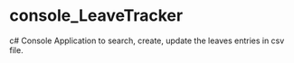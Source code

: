 # console_LeaveTracker
c# Console Application to search, create, update the leaves entries in csv file.
